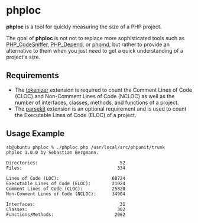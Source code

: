 phploc
======

**phploc** is a tool for quickly measuring the size of a PHP project.

The goal of **phploc** is not not to replace more sophisticated tools such as [PHP_CodeSniffer](http://pear.php.net/PHP_CodeSniffer), [PHP_Depend](http://pdepend.org/), or [phpmd](http://phpmd.org/), but rather to provide an alternative to them when you just need to get a quick understanding of a project's size.

Requirements
------------

* The [tokenizer](http://www.php.net/tokenizer) extension is required to count the Comment Lines of Code (CLOC) and Non-Comment Lines of Code (NCLOC) as well as the number of interfaces, classes, methods, and functions of a project.
* The [parsekit](http://pecl.php.net/package/parsekit) extension is an optional requirement and is used to count the Executable Lines of Code (ELOC) of a project.

Usage Example
-------------

    sb@ubuntu phploc % ./phploc.php /usr/local/src/phpunit/trunk
    phploc 1.0.0 by Sebastian Bergmann.

    Directories:                               52
    Files:                                    334

    Lines of Code (LOC):                    60724
    Executable Lines of Code (ELOC):        21024
    Comment Lines of Code (CLOC):           25820
    Non-Comment Lines of Code (NCLOC):      34904

    Interfaces:                                31
    Classes:                                  302
    Functions/Methods:                       2062

